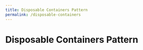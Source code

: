 ```yaml
---
title: Disposable Containers Pattern
permalink: /disposable-containers
---
```


# Disposable Containers Pattern
